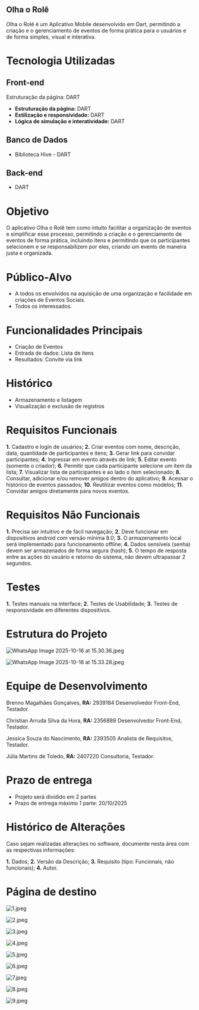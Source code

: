 ## Olha o Rolê

Olha o Rolê é um Aplicativo Mobile desenvolvido em Dart, permitindo a criação e o gerenciamento de eventos de forma prática para o usuários e de forma simples, visual e interativa. 

# **Tecnologia Utilizadas**

## Front-end

Estruturação da página:  DART

- **Estruturação da página:**  DART
- **Estilização e responsividade:**  DART
- **Lógica de simulação e interatividade:**  DART

## Banco de Dados

- Biblioteca Hive - DART

## Back-end

- DART

# Objetivo

O aplicativo Olha o Rolê tem como intuito facilitar a organização de eventos e simplificar esse processo, permitindo a criação e o gerenciamento de eventos de forma prática, incluindo itens e permitindo que os participantes selecionem e se responsabilizem por eles, criando um evento de maneira justa e organizada.

# Público-Alvo

- A todos os envolvidos na aquisição de uma organização e facilidade em criações de Eventos Sociais.
- Todos os interessados.

# Funcionalidades Principais

- Criação de Eventos
- Entrada de dados:
Lista de itens
- Resultados:
Convite via link

# **Histórico**

- Armazenamento e listagem
- Visualização e exclusão de registros

# **Requisitos Funcionais**

**1.** Cadastro e login de usuários;
**2.** Criar eventos com nome, descrição, data, quantidade de participantes e itens;
**3.** Gerar link para convidar participantes;
**4.** Ingressar em evento através de link;
**5.** Editar evento (somente o criador);
**6.** Permitir que cada participante selecione um item da lista;
**7.** Visualizar lista de participantes e ao lado o item selecionado;
**8.** Consultar, adicionar e/ou remover amigos dentro do aplicativo;
**9.** Acessar o histórico de eventos passados;
**10.** Reutilizar eventos como modelos;
**11.** Convidar amigos diretamente para novos eventos.

# **Requisitos Não Funcionais**

**1.** Precisa ser intuitivo e de fácil navegação;
**2.** Deve funcionar em dispositivos android com versão mínima 8.0;
**3.** O armazenamento local será implementado para funcionamento offline;
**4.** Dados sensíveis (senha) devem ser armazenados de forma segura (hash);
**5.** O tempo de resposta entre as ações do usuário e retorno do sistema, não devem ultrapassar 2 segundos. 

# **Testes**

**1.** Testes manuais na interface;
**2.** Testes de Usabilidade;
**3.** Testes de responsividade em diferentes dispositivos.

# **Estrutura do Projeto**

![WhatsApp Image 2025-10-16 at 15.30.36.jpeg](attachment:855b9438-ef46-4c91-bef6-f6ba1aadaa30:WhatsApp_Image_2025-10-16_at_15.30.36.jpeg)

![WhatsApp Image 2025-10-16 at 15.33.28.jpeg](attachment:0226c90c-5970-4e19-91b7-005653812a64:WhatsApp_Image_2025-10-16_at_15.33.28.jpeg)

# **Equipe de Desenvolvimento**

Brenno Magalhães Gonçalves, **RA:** 2939184 
Desenvolvedor Front-End, Testador.

Christian Arruda Silva da Hora, **RA:** 2356889
Desenvolvedor Front-End, Testador.

Jessica Souza do Nascimento, **RA:** 2393505
Analista de Requisitos, Testador.

Júlia Martins de Toledo, **RA:** 2407220
Consultoria, Testador.

# **Prazo de entrega**

- Projeto será dividido em 2 partes
- Prazo de entrega máximo 1 parte: 20/10/2025

# **Histórico de Alterações**

Caso sejam realizadas alterações no software, documente nesta área com as respectivas informações:

**1.** Dados;
**2.** Versão da Descrição;
**3.** Requisito (tipo: Funcionais, não funcionais);
**4.** Autor.

# **Página de destino**

![1.jpeg](attachment:6a8b23e5-f6a8-4682-9426-a6dbc5cdcb38:1.jpeg)

![2.jpeg](attachment:971f1440-6124-46e3-a027-7d2513064a1c:2.jpeg)

![3.jpeg](attachment:6144c8fa-9c5b-44f7-8821-cdcb5b0e7aa1:3.jpeg)

![4.jpeg](attachment:94e57d51-5a5f-45ce-b564-46027abda8c3:4.jpeg)

![5.jpeg](attachment:ea1f85b1-9e07-475e-8725-9f6842cd0a11:5.jpeg)

![6.jpeg](attachment:2f730094-73d4-4dac-88e6-f44527aff9f8:6.jpeg)

![7.jpeg](attachment:6184f138-51d5-43d6-b66c-c080b17e7eaf:7.jpeg)

![8.jpeg](attachment:2b72c800-0faf-4a15-9714-8695855f24eb:8.jpeg)

![9.jpeg](attachment:9c2b0033-6a8b-48b9-8c0b-f35424b3bef5:9.jpeg)
